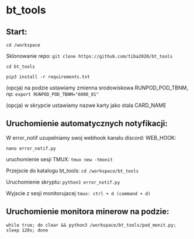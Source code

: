 # bt_tools

## Start:

`cd /workspace`

Sklonowanie repo:
`git clone https://github.com/tiba2020/bt_tools`

`cd bt_tools`

`pip3 install -r requirements.txt`

(opcja) na podzie ustawiamy zmienna srodowiskowa RUNPOD_POD_TBNM, np: `export RUNPOD_POD_TBNM="6000_01"`

(opcja) w skrypcie ustawiamy nazwe karty jako stala CARD_NAME

## Uruchomienie automatycznych notyfikacji:

W error_notif uzupelniamy swoj webhook kanalu discord: WEB_HOOK:

`nano error_notif.py`

uruchomienie sesji TMUX: `tmux new -tmonit`

Przejscie do katalogu bt_tools: `cd /workspace/bt_tools`

Uruchomienie skryptu: `python3 error_notif.py`

Wyjscie z sesji monitorujacej `tmux: ctrl + d (command + d)`

## Uruchomienie monitora minerow na podzie:

`while true; do clear && python3 /workspace/bt_tools/pod_monit.py; sleep 120s; done`
